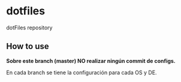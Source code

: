 # dotfiles

dotFiles repository

## How to use

**Sobre este branch (master) NO realizar ningún commit de configs.**

En cada branch se tiene la configuración para cada OS y DE.
